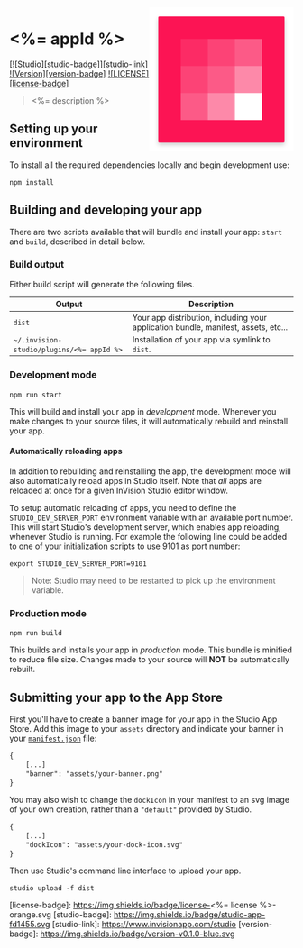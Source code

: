 <img align="right" src="assets/icon.png">

# <%= appId %>

[![Studio][studio-badge]][studio-link]
[![Version][version-badge]][homepage-link]
[![LICENSE][license-badge]](LICENSE)

> <%= description %>

## Setting up your environment

To install all the required dependencies locally and begin development use:

```
npm install
```

## Building and developing your app

There are two scripts available that will bundle and install your app:
`start` and `build`, described in detail below.

### Build output

Either build script will generate the following files.

| Output | Description |
| ------ | ----------- |
| `dist` | Your app distribution, including your application bundle, manifest, assets, etc... |
| `~/.invision-studio/plugins/<%= appId %>` | Installation of your app via symlink to `dist`. |

### Development mode

```
npm run start
```

This will build and install your app in _development_ mode. Whenever you make
changes to your source files, it will automatically rebuild and reinstall your
app.

#### Automatically reloading apps

In addition to rebuilding and reinstalling the app, the development mode will
also automatically reload apps in Studio itself. Note that _all_ apps are
reloaded at once for a given InVision Studio editor window.

To setup automatic reloading of apps, you need to define the
`STUDIO_DEV_SERVER_PORT` environment variable with an available port number.
This will start Studio's development server, which enables app reloading,
whenever Studio is running. For example the following line could be added to
one of your initialization scripts to use 9101 as port number:

```
export STUDIO_DEV_SERVER_PORT=9101
```

> Note: Studio may need to be restarted to pick up the environment variable.

### Production mode

```
npm run build
```

This builds and installs your app in _production_ mode. This bundle is
minified to reduce file size. Changes made to your source will **NOT** be
automatically rebuilt.

## Submitting your app to the App Store

First you'll have to create a banner image for your app in the Studio App Store.
Add this image to your `assets` directory and indicate your banner in your
[`manifest.json`](manifest.json) file:

```
{
    [...]
    "banner": "assets/your-banner.png"
}
```

You may also wish to change the `dockIcon` in your manifest to an svg image of
your own creation, rather than a `"default"` provided by Studio.

```
{
    [...]
    "dockIcon": "assets/your-dock-icon.svg"
}
```

Then use Studio's command line interface to upload your app.

```
studio upload -f dist
```

[homepage-link]:        <%= homepage %>
[license-badge]:        https://img.shields.io/badge/license-<%= license %>-orange.svg
[studio-badge]:         https://img.shields.io/badge/studio-app-fd1455.svg
[studio-link]:          https://www.invisionapp.com/studio
[version-badge]:        https://img.shields.io/badge/version-v0.1.0-blue.svg
